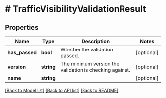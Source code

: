 # # TrafficVisibilityValidationResult

## Properties

Name | Type | Description | Notes
------------ | ------------- | ------------- | -------------
**has_passed** | **bool** | Whether the validation passed. | [optional]
**version** | **string** | The minimum version the validation is checking against. | [optional]
**name** | **string** |  | [optional]

[[Back to Model list]](../../README.md#models) [[Back to API list]](../../README.md#endpoints) [[Back to README]](../../README.md)
